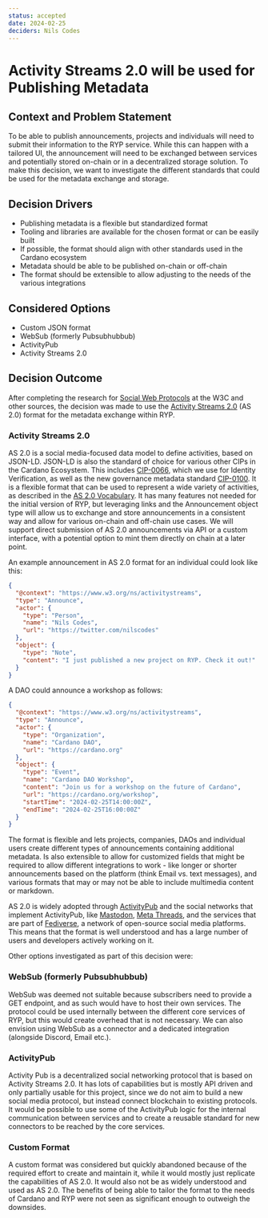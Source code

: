 ```yaml
---
status: accepted
date: 2024-02-25
deciders: Nils Codes
---
```

# Activity Streams 2.0 will be used for Publishing Metadata

## Context and Problem Statement

To be able to publish announcements, projects and individuals will need to submit their information to the RYP service. While this can happen with a tailored UI, the announcement will need to be exchanged between services and potentially stored on-chain or in a decentralized storage solution. To make this decision, we want to investigate the different standards that could be used for the metadata exchange and storage.  

## Decision Drivers

* Publishing metadata is a flexible but standardized format
* Tooling and libraries are available for the chosen format or can be easily built
* If possible, the format should align with other standards used in the Cardano ecosystem
* Metadata should be able to be published on-chain or off-chain
* The format should be extensible to allow adjusting to the needs of the various integrations

## Considered Options

* Custom JSON format
* WebSub (formerly Pubsubhubbub)
* ActivityPub
* Activity Streams 2.0

## Decision Outcome

After completing the research for [Social Web Protocols](https://www.w3.org/TR/social-web-protocols) at the W3C and other sources, the decision was made to use the [Activity Streams 2.0](https://www.w3.org/TR/activitystreams-core/) (AS 2.0) format for the metadata exchange within RYP.

### Activity Streams 2.0

AS 2.0 is a social media-focused data model to define activities, based on JSON-LD. JSON-LD is also the standard of choice for various other CIPs in the Cardano Ecosystem. This includes [CIP-0066](https://github.com/cardano-foundation/CIPs/pull/294), which we use for Identity Verification, as well as the new governance metadata standard [CIP-0100](https://cips.cardano.org/cip/CIP-0100). It is a flexible format that can be used to represent a wide variety of activities, as described in the [AS 2.0 Vocabulary](https://www.w3.org/TR/activitystreams-vocabulary/). It has many features not needed for the initial version of RYP, but leveraging links and the Announcement object type will allow us to exchange and store announcements in a consistent way and allow for various on-chain and off-chain use cases. We will support direct submission of AS 2.0 announcements via API or a custom interface, with a potential option to mint them directly on chain at a later point.

An example announcement in AS 2.0 format for an individual could look like this:

```json
{
  "@context": "https://www.w3.org/ns/activitystreams",
  "type": "Announce",
  "actor": {
    "type": "Person",
    "name": "Nils Codes",
    "url": "https://twitter.com/nilscodes"
  },
  "object": {
    "type": "Note",
    "content": "I just published a new project on RYP. Check it out!"
  }
}
```

A DAO could announce a workshop as follows:

```json
{
  "@context": "https://www.w3.org/ns/activitystreams",
  "type": "Announce",
  "actor": {
    "type": "Organization",
    "name": "Cardano DAO",
    "url": "https://cardano.org"
  },
  "object": {
    "type": "Event",
    "name": "Cardano DAO Workshop",
    "content": "Join us for a workshop on the future of Cardano",
    "url": "https://cardano.org/workshop",
    "startTime": "2024-02-25T14:00:00Z",
    "endTime": "2024-02-25T16:00:00Z"
  }
}
```

The format is flexible and lets projects, companies, DAOs and individual users create different types of announcements containing additional metadata. Is also extensible to allow for customized fields that might be required to allow different integrations to work - like longer or shorter announcements based on the platform (think Email vs. text messages), and various formats that may or may not be able to include multimedia content or markdown.

AS 2.0 is widely adopted through [ActivityPub](#activitypub) and the social networks that implement ActivityPub, like [Mastodon](https://joinmastodon.org/), [Meta Threads](https://www.theverge.com/2023/12/15/24003435/adam-mosseri-threads-fediverse-plans), and the services that are part of [Fediverse](https://fediverse.party/), a network of open-source social media platforms. This means that the format is well understood and has a large number of users and developers actively working on it.

Other options investigated as part of this decision were:

### WebSub (formerly Pubsubhubbub)
WebSub was deemed not suitable because subscribers need to provide a GET endpoint, and as such would have to host their own services. The protocol could be used internally between the different core services of RYP, but this would create overhead that is not necessary. We can also envision using WebSub as a connector and a dedicated integration (alongside Discord, Email etc.).

### ActivityPub
Activity Pub is a decentralized social networking protocol that is based on Activity Streams 2.0. It has lots of capabilities but is mostly API driven and only partially usable for this project, since we do not aim to build a new social media protocol, but instead connect blockchain to existing protocols. It would be possible to use some of the ActivityPub logic for the internal communication between services and to create a reusable standard for new connectors to be reached by the core services.

### Custom Format
A custom format was considered but quickly abandoned because of the required effort to create and maintain it, while it would mostly just replicate the capabilities of AS 2.0. It would also not be as widely understood and used as AS 2.0. The benefits of being able to tailor the format to the needs of Cardano and RYP were not seen as significant enough to outweigh the downsides.